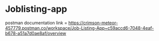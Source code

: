 # Joblisting-app

postman documentation link = https://crimson-meteor-457779.postman.co/workspace/Job-Listing-App~c59accd6-7048-4eaf-b678-a51a7d0ae8af/overview